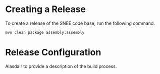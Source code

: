 # Creating a Release #

To create a release of the SNEE code base, run the following command.
```
mvn clean package assembly:assembly
```


# Release Configuration #

Alasdair to provide a description of the build process.